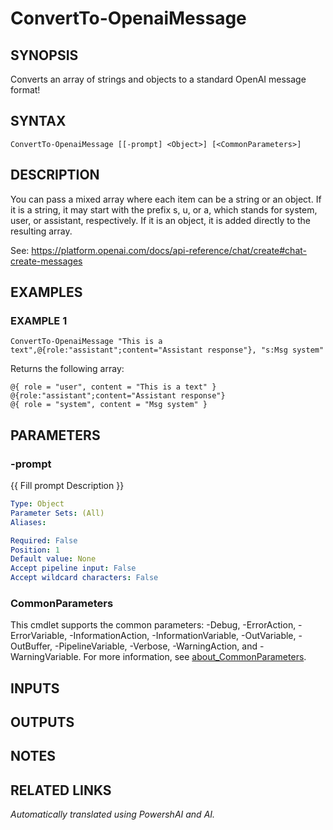 ﻿---
external help file: powershai-help.xml
Module Name: powershai
online version:
schema: 2.0.0
---

# ConvertTo-OpenaiMessage

## SYNOPSIS
Converts an array of strings and objects to a standard OpenAI message format!

## SYNTAX

```
ConvertTo-OpenaiMessage [[-prompt] <Object>] [<CommonParameters>]
```

## DESCRIPTION
You can pass a mixed array where each item can be a string or an object. 
If it is a string, it may start with the prefix s, u, or a, which stands for system, user, or assistant, respectively. 
If it is an object, it is added directly to the resulting array.

See: https://platform.openai.com/docs/api-reference/chat/create#chat-create-messages

## EXAMPLES

### EXAMPLE 1
```
ConvertTo-OpenaiMessage "This is a text",@{role:"assistant";content="Assistant response"}, "s:Msg system"
```

Returns the following array:
	
	@{ role = "user", content = "This is a text" }
	@{role:"assistant";content="Assistant response"}
	@{ role = "system", content = "Msg system" }

## PARAMETERS

### -prompt
{{ Fill prompt Description }}

```yaml
Type: Object
Parameter Sets: (All)
Aliases:

Required: False
Position: 1
Default value: None
Accept pipeline input: False
Accept wildcard characters: False
```

### CommonParameters
This cmdlet supports the common parameters: -Debug, -ErrorAction, -ErrorVariable, -InformationAction, -InformationVariable, -OutVariable, -OutBuffer, -PipelineVariable, -Verbose, -WarningAction, and -WarningVariable. For more information, see [about_CommonParameters](http://go.microsoft.com/fwlink/?LinkID=113216).

## INPUTS

## OUTPUTS

## NOTES

## RELATED LINKS



<!--PowershaiAiDocBlockStart-->
_Automatically translated using PowershAI and AI._
<!--PowershaiAiDocBlockEnd-->
